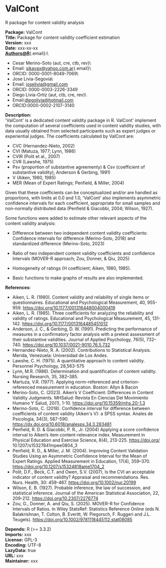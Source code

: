 # ValCont

R package for content validity analysis

**Package:** ValCont\
**Title:** Package for content validity coefficient estimation\
**Version:** xxx\
**Date:** xxx-xx-xx\
[**Authors\@R**](mailto:Authors@R){.email}**:**\
- Cesar Merino-Soto (aut, cre, ctb, rev)\
- Email: [sikayax\@yahoo.com.ar](mailto:sikayax@yahoo.com.ar){.email}\
- ORCID: 0000-0001-8049-7069\
- Jose Livia-Segovia\
- Email: joselivia@gmail.com
- ORCID: 0000-0003-2226-3349
- Diego Livia-Ortiz (aut, ctb, cre, rev)\
- Email:diegolivia@hotmail.com
- ORCID:0000-0002-2107-3140

**Description:**\
'ValCont' is a dedicated content validity package in R. ValCont' implement the computation of several coefficients used in content validity studies, with data usually obtained from selected participants such as expert judges or experiential judges. The coefficients calculated by ValCont are:

-   CVC (Hernandez-Nieto, 2002)
-   CVI (Matuza, 1977; Lynn, 1986)
-   CVIR (Polit et al., 2007)
-   CVR (Lawshe, 1975)
-   Psv (proportion of substantive agreementy) & Csv (coefficient of substantive validity); Anderson & Gerbing, 1991)
-   V (Aiken, 1980, 1985)
-   MER (Mean of Expert Ratings; Penfield, & Miller, 2004)

Given that these coefficients can be conceptualized and/or are handled as proportions, with limits at 0.0 and 1.0, 'ValCont' also implements asymmetric confidence intervals for each coefficient, appropriate for small samples and non-normally distributed data (Penfield & Giacobbi, 2004; Wilson, 1927).

Some functions were added to estimate other relevant aspects of the content validity analysis:

-   Difference between two independent content validity coefficients: Confidence intervals for difference (Merino-Soto, 2018) and standardized difference (Merino-Soto, 2023)

-   Ratio of two independent content validity coefficients and confidence Intervals (MOVER-R approach; Zou, Donner, & Qiu, 2025)

-   Homogeneity of ratings (H coefficient; Aiken, 1980, 1985).

-   Basic functions to make graphs of results are also implemented.

**References:**

-   Aiken, L. R. (1980). Content validity and reliability of single items or questionnaires. Educational and Psychological Measurement, 40, 955-959. <https://doi.org/10.1177/001316448004000419>
-   Aiken, L. R. (1985). Three coefficients for analyzing the reliability and validity of ratings. Educational and Psychological Measurement, 45, 131-142. <https://doi.org/10.1177/0013164485451012>
-   Anderson, J. C., & Gerbing, D. W. (1991). Predicting the performance of measures in a confirmatory factor analysis with a pretest assessment of their substantive validities. Journal of Applied Psychology, 76(5), 732–740. <https://doi.org/10.1037/0021-9010.76.5.732>
-   Hernandez-Nieto, R. A. (2002). Contributions to Statistical Analysis. Merida, Venezuela: Universidad de Los Andes.
-   Lawshe, C. H. (1975). A quantitative approach to content validity. Personnel Psychology, 28,563-575
-   Lynn, M.R. (1986). Determination and quantification of content validity. Nursing Research, 35, 382–385.
-   Martuza, V.R. (1977). Applying norm-referenced and criterion-referenced measurement in education. Boston: Allyn & Bacon
-   Merino-Soto, C. (2023). Aiken’s V Coefficient: Differences in Content Validity Judgments. MHSalud: Revista En Ciencias Del Movimiento Humano Y Salud, 20(1), 1-10. <https://doi.org/10.15359/mhs.20-1.3>
-   Merino-Soto, C. (2018). Confidence interval for difference between coefficients of content validity (Aiken's V): a SPSS syntax. Anales de Psicología, 34(3), 587-590. <https://dx.doi.org/10.6018/analesps.34.3.283481>
-   Penfield, R. D. & Giacobbi, P. R., Jr. (2004) Applying a score confidence interval to Aiken’s item content-relevance index. Measurement in Physical Education and Exercise Science, 8(4), 213-225. <https://doi.org/> 10.1207/s15327841mpee0804_3
-   Penfield, R. D., & Miller, J. M. (2004). Improving Content Validation Studies Using an Asymmetric Confidence Interval for the Mean of Expert Ratings. Applied Measurement in Education, 17(4), 359–370. <https://doi.org/10.1207/s15324818ame1704_2>
-   Polit, D.F., Beck, C.T. and Owen, S.V. (2007), Is the CVI an acceptable indicator of content validity? Appraisal and recommendations. Res. Nurs. Health, 30: 459-467. <https://doi.org/10.1002/nur.20199>
-   Wilson, E. B. (1927). Probable inference, the law of succession, and statistical inference. Journal of the American Statistical Association, 22, 209-212. <https://doi.org/10.2307/2276774>
-   Zou, G., Donner, A. and Qiu, S. (2025). MOVER-R for Confidence Intervals of Ratios. In Wiley StatsRef: Statistics Reference Online (eds N. Balakrishnan, T. Colton, B. Everitt, W. Piegorsch, F. Ruggeri and J.L. Teugels). <https://doi.org/10.1002/9781118445112.stat08085>

**Depends:** R (\>= 3.3.2)\
**Imports:** xxx\
**License:** GPL-3\
**Encoding:** UTF-8\
**LazyData:** true\
**URL:** xxx\
**Maintainer:** xxx
